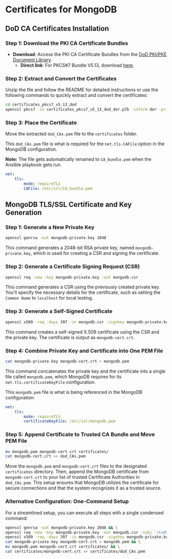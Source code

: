 # Certificates for MongoDB

## DoD CA Certificates Installation

### Step 1: Download the PKI CA Certificate Bundles

- **Download**: Access the PKI CA Certificate Bundles from the [DoD PKI/PKE Document Library](https://public.cyber.mil/pki-pke/pkipke-document-library/).
  - **Direct link**: For PKCS#7 Bundle V5.13, download [here](https://dl.dod.cyber.mil/wp-content/uploads/pki-pke/zip/unclass-certificates_pkcs7_DoD.zip).

### Step 2: Extract and Convert the Certificates

Unzip the file and follow the README for detailed instructions or use the following commands to quickly extract and convert the certificates:

```bash
cd certificates_pkcs7_v5_13_dod
openssl pkcs7 -in certificates_pkcs7_v5_13_dod_der.p7b -inform der -print_certs -out dod_CAs.pem
```

### Step 3: Place the Certificate

Move the extracted `dod_CAs.pem` file to the `certificates` folder.

This `dod_CAs.pem` file is what is required for the `net.tls.CAFile` option in the MongoDB configuration.

**Note:** The file gets automatically renamed to `CA_bundle.pem` when the Ansible playbook gets run.

```yaml
net:
	tls:
		mode: requireTLS
		CAFile: /etc/ssl/CA_bundle.pem
```

## MongoDB TLS/SSL Certificate and Key Generation

### Step 1: Generate a New Private Key

```bash
openssl genrsa -out mongodb-private.key 2048
```

This command generates a 2048-bit RSA private key, named `mongodb-private.key`, which is used for creating a CSR and signing the certificate.

### Step 2: Generate a Certificate Signing Request (CSR)

```bash
openssl req -new -key mongodb-private.key -out mongodb.csr
```

This command generates a CSR using the previously created private key. You'll specify the necessary details for the certificate, such as setting the `Common Name` to `localhost` for local testing.

### Step 3: Generate a Self-Signed Certificate

```bash
openssl x509 -req -days 397 -in mongodb.csr -signkey mongodb-private.key -out mongodb-cert.crt
```

This command creates a self-signed X.509 certificate using the CSR and the private key. The certificate is output as `mongodb-cert.crt`.

### Step 4: Combine Private Key and Certificate into One PEM File

```bash
cat mongodb-private.key mongodb-cert.crt > mongodb.pem
```

This command concatenates the private key and the certificate into a single file called `mongodb.pem`, which MongoDB requires for its `net.tls.certificateKeyFile` configuration.

This `mongodb.pem` file is what is being referenced in the MongoDB configuration:

```yaml
net:
	tls:
		mode: requireTLS
		certificateKeyFile: /etc/ssl/mongodb.pem
```

### Step 5: Append Certificate to Trusted CA Bundle and Move PEM File

```bash
mv mongodb.pem mongodb-cert.crt certificates/
cat mongodb-cert.crt >> dod_CAs.pem
```

Move the `mongodb.pem` and `mongodb-cert.crt` files to the designated `certificates` directory. Then, append the MongoDB certificate from `mongodb-cert.crt` to your list of trusted Certificate Authorities in `dod_CAs.pem`. This setup ensures that MongoDB utilizes the certificate for secure connections and that the system recognizes it as a trusted source.

### Alternative Configuration: One-Command Setup

For a streamlined setup, you can execute all steps with a single condensed command:

```bash
openssl genrsa -out mongodb-private.key 2048 && \
openssl req -new -key mongodb-private.key -out mongodb.csr -subj '/C=US/ST=VA/L=McLean/O=MITRE/OU=MITRE SAF/CN=localhost' && \
openssl x509 -req -days 397 -in mongodb.csr -signkey mongodb-private.key -out mongodb-cert.crt && \
cat mongodb-private.key mongodb-cert.crt > mongodb.pem && \
mv mongodb.pem mongodb-cert.crt certificates/ && \
cat certificates/mongodb-cert.crt >> certificates/dod_CAs.pem
```
